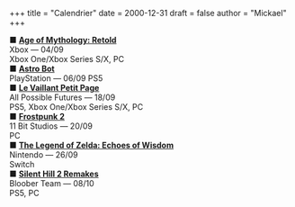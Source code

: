+++
title = "Calendrier"
date = 2000-12-31
draft = false
author = "Mickael"
+++

■ **[Age of Mythology: Retold](https://store.steampowered.com/app/1934680/Age_of_Mythology_Retold/)**\
Xbox — 04/09\
Xbox One/Xbox Series S/X, PC\
■ **[Astro Bot](https://www.playstation.com/en-ca/games/astro-bot/)**\
PlayStation — 06/09
PS5\
■ **[Le Vaillant Petit Page](https://thepluckysquire.com/)**\
All Possible Futures — 18/09\
PS5, Xbox One/Xbox Series S/X, PC\
■ **[Frostpunk 2](https://frostpunk2.com)**\
11 Bit Studios — 20/09\
PC\
■ **[The Legend of Zelda: Echoes of Wisdom](https://www.nintendo.com/fr-fr/Jeux/Jeux-Nintendo-Switch/The-Legend-of-Zelda-Echoes-of-Wisdom-2590490.html)**\
Nintendo — 26/09\
Switch\
■ **[Silent Hill 2 Remakes](https://www.blooberteam.com/silent-hill-2)**\
Bloober Team — 08/10\
PS5, PC

